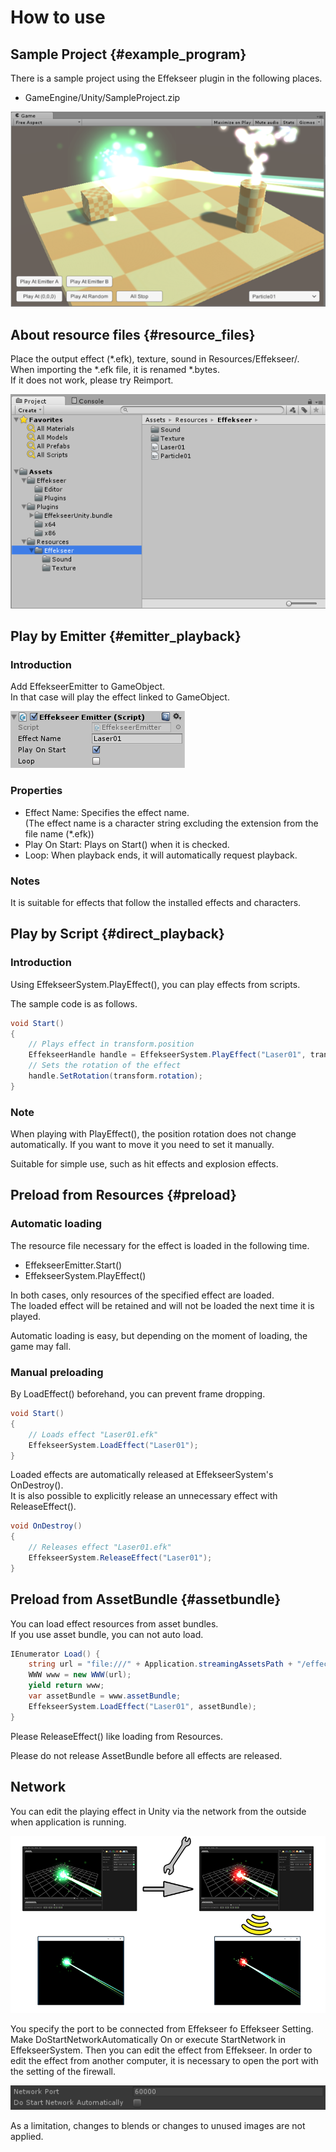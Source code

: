 # How to use

## Sample Project {#example_program}

There is a sample project using the Effekseer plugin in the following places.

- GameEngine/Unity/SampleProject.zip

![](../img/unity_example.png)

## About resource files {#resource_files}

Place the output effect (*.efk), texture, sound in Resources/Effekseer/.  
When importing the *.efk file, it is renamed *.bytes.  
If it does not work, please try Reimport.  

![](../img/unity_resource.png)

## Play by Emitter {#emitter_playback}

### Introduction

Add EffekseerEmitter to GameObject.  
In that case will play the effect linked to GameObject.

![](../img/unity_emitter.png)

### Properties

- Effect Name: Specifies the effect name.<br>(The effect name is a character string excluding the extension from the file name (*.efk))
- Play On Start: Plays on Start() when it is checked.
- Loop: When playback ends, it will automatically request playback.

### Notes

It is suitable for effects that follow the installed effects and characters.

## Play by Script {#direct_playback}

### Introduction

Using EffekseerSystem.PlayEffect(), you can play effects from scripts.

The sample code is as follows.

```cs
void Start()
{
    // Plays effect in transform.position
    EffekseerHandle handle = EffekseerSystem.PlayEffect("Laser01", transform.position);
    // Sets the rotation of the effect
    handle.SetRotation(transform.rotation);
}
```

### Note

When playing with PlayEffect(), the position rotation does not change automatically.
If you want to move it you need to set it manually.

Suitable for simple use, such as hit effects and explosion effects.

## Preload from Resources {#preload}

### Automatic loading

The resource file necessary for the effect is loaded in the following time.

- EffekseerEmitter.Start()
- EffekseerSystem.PlayEffect()

In both cases, only resources of the specified effect are loaded.  
The loaded effect will be retained and will not be loaded the next time it is played.

Automatic loading is easy, but depending on the moment of loading, the game may fall.

### Manual preloading

By LoadEffect() beforehand, you can prevent frame dropping.

```cs
void Start()
{
    // Loads effect "Laser01.efk"
    EffekseerSystem.LoadEffect("Laser01");
}
```

Loaded effects are automatically released at EffekseerSystem's OnDestroy().  
It is also possible to explicitly release an unnecessary effect with ReleaseEffect().

```cs
void OnDestroy()
{
    // Releases effect "Laser01.efk"
    EffekseerSystem.ReleaseEffect("Laser01");
}
```

## Preload from AssetBundle {#assetbundle}

You can load effect resources from asset bundles.  
If you use asset bundle, you can not auto load.

```cs
IEnumerator Load() {
    string url = "file:///" + Application.streamingAssetsPath + "/effects";
    WWW www = new WWW(url);
    yield return www;
    var assetBundle = www.assetBundle;
    EffekseerSystem.LoadEffect("Laser01", assetBundle);
}
```

Please ReleaseEffect() like loading from Resources.

Please do not release AssetBundle before all effects are released.

## Network

You can edit the playing effect in Unity via the network from the outside when application is running.

![](../img/network.png)

You specify the port to be connected from Effekseer fo Effekseer Setting. Make DoStartNetworkAutomatically On or execute StartNetwork in EffekseerSystem. Then you can edit the effect from Effekseer. In order to edit the effect from another computer, it is necessary to open the port with the setting of the firewall. 

![](../img/network_ui.png)

As a limitation, changes to blends or changes to unused images are not applied.